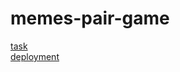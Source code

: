 # memes-pair-game

[task](https://github.com/kottans/frontend/blob/2022_UA/tasks/memory-pair-game.md)
<br>
[deployment](https://ivan-chukhalo.github.io/pair-game/)
